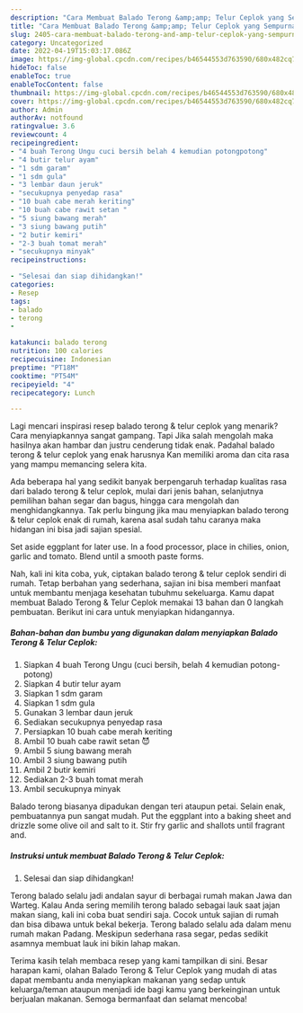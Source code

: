 ```yaml
---
description: "Cara Membuat Balado Terong &amp;amp; Telur Ceplok yang Sempurna, Buat Buka Puasa Sempurna"
title: "Cara Membuat Balado Terong &amp;amp; Telur Ceplok yang Sempurna, Buat Buka Puasa Sempurna"
slug: 2405-cara-membuat-balado-terong-and-amp-telur-ceplok-yang-sempurna-buat-buka-puasa-sempurna
category: Uncategorized
date: 2022-04-19T15:03:17.086Z
image: https://img-global.cpcdn.com/recipes/b46544553d763590/680x482cq70/balado-terong-telur-ceplok-foto-resep-utama.jpg
hideToc: false
enableToc: true
enableTocContent: false
thumbnail: https://img-global.cpcdn.com/recipes/b46544553d763590/680x482cq70/balado-terong-telur-ceplok-foto-resep-utama.jpg
cover: https://img-global.cpcdn.com/recipes/b46544553d763590/680x482cq70/balado-terong-telur-ceplok-foto-resep-utama.jpg
author: Admin
authorAv: notfound
ratingvalue: 3.6
reviewcount: 4
recipeingredient:
- "4 buah Terong Ungu cuci bersih belah 4 kemudian potongpotong"
- "4 butir telur ayam"
- "1 sdm garam"
- "1 sdm gula"
- "3 lembar daun jeruk"
- "secukupnya penyedap rasa"
- "10 buah cabe merah keriting"
- "10 buah cabe rawit setan "
- "5 siung bawang merah"
- "3 siung bawang putih"
- "2 butir kemiri"
- "2-3 buah tomat merah"
- "secukupnya minyak"
recipeinstructions:

- "Selesai dan siap dihidangkan!"
categories:
- Resep
tags:
- balado
- terong
- 

katakunci: balado terong  
nutrition: 100 calories
recipecuisine: Indonesian
preptime: "PT18M"
cooktime: "PT54M"
recipeyield: "4"
recipecategory: Lunch

---
```



Lagi mencari inspirasi resep balado terong &amp; telur ceplok yang menarik? Cara menyiapkannya sangat gampang. Tapi Jika salah mengolah maka hasilnya akan hambar dan justru cenderung tidak enak. Padahal balado terong &amp; telur ceplok yang enak harusnya Kan memiliki aroma dan cita rasa yang mampu memancing selera kita.


Ada beberapa hal yang sedikit banyak berpengaruh terhadap kualitas rasa dari balado terong &amp; telur ceplok, mulai dari jenis bahan, selanjutnya pemilihan bahan segar dan bagus, hingga cara mengolah dan menghidangkannya. Tak perlu bingung jika mau menyiapkan balado terong &amp; telur ceplok enak di rumah, karena asal sudah tahu caranya maka hidangan ini bisa jadi sajian spesial.

Set aside eggplant for later use. In a food processor, place in chilies, onion, garlic and tomato. Blend until a smooth paste forms.


Nah, kali ini kita coba, yuk, ciptakan balado terong &amp; telur ceplok sendiri di rumah. Tetap berbahan yang sederhana, sajian ini bisa memberi manfaat untuk membantu menjaga kesehatan tubuhmu sekeluarga. Kamu dapat membuat Balado Terong &amp; Telur Ceplok memakai 13 bahan dan 0 langkah pembuatan. Berikut ini cara untuk menyiapkan hidangannya.

<!--inarticleads1-->

##### Bahan-bahan dan bumbu yang digunakan dalam menyiapkan Balado Terong &amp; Telur Ceplok:

1. Siapkan 4 buah Terong Ungu (cuci bersih, belah 4 kemudian potong-potong)
1. Siapkan 4 butir telur ayam
1. Siapkan 1 sdm garam
1. Siapkan 1 sdm gula
1. Gunakan 3 lembar daun jeruk
1. Sediakan secukupnya penyedap rasa
1. Persiapkan 10 buah cabe merah keriting
1. Ambil 10 buah cabe rawit setan 😈
1. Ambil 5 siung bawang merah
1. Ambil 3 siung bawang putih
1. Ambil 2 butir kemiri
1. Sediakan 2-3 buah tomat merah
1. Ambil secukupnya minyak


Balado terong biasanya dipadukan dengan teri ataupun petai. Selain enak, pembuatannya pun sangat mudah. Put the eggplant into a baking sheet and drizzle some olive oil and salt to it. Stir fry garlic and shallots until fragrant and. 

<!--inarticleads2-->

##### Instruksi untuk membuat Balado Terong &amp; Telur Ceplok:


1. Selesai dan siap dihidangkan!

Terong balado selalu jadi andalan sayur di berbagai rumah makan Jawa dan Warteg. Kalau Anda sering memilih terong balado sebagai lauk saat jajan makan siang, kali ini coba buat sendiri saja. Cocok untuk sajian di rumah dan bisa dibawa untuk bekal bekerja. Terong balado selalu ada dalam menu rumah makan Padang. Meskipun sederhana rasa segar, pedas sedikit asamnya membuat lauk ini bikin lahap makan. 

Terima kasih telah membaca resep yang kami tampilkan di sini. Besar harapan kami, olahan Balado Terong &amp; Telur Ceplok yang mudah di atas dapat membantu anda menyiapkan makanan yang sedap untuk keluarga/teman ataupun menjadi ide bagi kamu yang berkeinginan untuk berjualan makanan. Semoga bermanfaat dan selamat mencoba!

